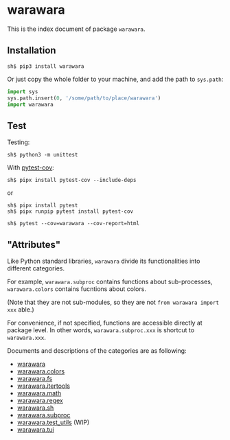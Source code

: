 # warawara

This is the index document of package `warawara`.


## Installation

```console
sh$ pip3 install warawara
```

Or just copy the whole folder to your machine, and add the path to `sys.path`:

```python
import sys
sys.path.insert(0, '/some/path/to/place/warawara')
import warawara
```


## Test

Testing:

```console
sh$ python3 -m unittest
```

With [pytest-cov](https://pytest-cov.readthedocs.io/en/latest/):

```console
sh$ pipx install pytest-cov --include-deps
```

or

```console
sh$ pipx install pytest
sh$ pipx runpip pytest install pytest-cov

sh$ pytest --cov=warawara --cov-report=html
```


## "Attributes"

Like Python standard libraries, `warawara` divide its functionalities into
different categories.

For example, `warawara.subproc` contains functions about sub-processes,
`warawara.colors` contains fucntions about colors.

(Note that they are not sub-modules, so they are not `from warawara import xxx` able.)

For convenience, if not specified, functions are accessible directly at package level.
In other words, `warawara.subproc.xxx` is shortcut to `warawara.xxx`.

Documents and descriptions of the categories are as following:

*   [warawara](warawara.md)
*   [warawara.colors](warawara.colors.md)
*   [warawara.fs](warawara.fs.md)
*   [warawara.itertools](warawara.itertools.md)
*   [warawara.math](warawara.math.md)
*   [warawara.regex](warawara.regex.md)
*   [warawara.sh](warawara.sh.md)
*   [warawara.subproc](warawara.subproc.md)
*   [warawara.test_utils](warawara.test_utils.md) (WIP)
*   [warawara.tui](warawara.tui.md)
